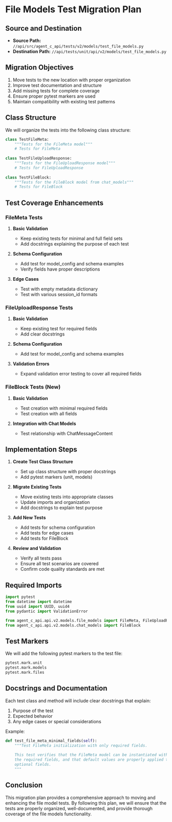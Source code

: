 # File Models Test Migration Plan

## Source and Destination

- **Source Path:** `//api/src/agent_c_api/tests/v2/models/test_file_models.py`
- **Destination Path:** `//api/tests/unit/api/v2/models/test_file_models.py`

## Migration Objectives

1. Move tests to the new location with proper organization
2. Improve test documentation and structure
3. Add missing tests for complete coverage
4. Ensure proper pytest markers are used
5. Maintain compatibility with existing test patterns

## Class Structure

We will organize the tests into the following class structure:

```python
class TestFileMeta:
    """Tests for the FileMeta model"""
    # Tests for FileMeta
    
class TestFileUploadResponse:
    """Tests for the FileUploadResponse model"""
    # Tests for FileUploadResponse
    
class TestFileBlock:
    """Tests for the FileBlock model from chat_models"""
    # Tests for FileBlock
```

## Test Coverage Enhancements

### FileMeta Tests

1. **Basic Validation**
   - Keep existing tests for minimal and full field sets
   - Add docstrings explaining the purpose of each test

2. **Schema Configuration**
   - Add test for model_config and schema examples
   - Verify fields have proper descriptions

3. **Edge Cases**
   - Test with empty metadata dictionary
   - Test with various session_id formats

### FileUploadResponse Tests

1. **Basic Validation**
   - Keep existing test for required fields
   - Add clear docstrings

2. **Schema Configuration**
   - Add test for model_config and schema examples

3. **Validation Errors**
   - Expand validation error testing to cover all required fields

### FileBlock Tests (New)

1. **Basic Validation**
   - Test creation with minimal required fields
   - Test creation with all fields

2. **Integration with Chat Models**
   - Test relationship with ChatMessageContent

## Implementation Steps

1. **Create Test Class Structure**
   - Set up class structure with proper docstrings
   - Add pytest markers (unit, models)

2. **Migrate Existing Tests**
   - Move existing tests into appropriate classes
   - Update imports and organization
   - Add docstrings to explain test purpose

3. **Add New Tests**
   - Add tests for schema configuration
   - Add tests for edge cases
   - Add tests for FileBlock

4. **Review and Validation**
   - Verify all tests pass
   - Ensure all test scenarios are covered
   - Confirm code quality standards are met

## Required Imports

```python
import pytest
from datetime import datetime
from uuid import UUID, uuid4
from pydantic import ValidationError

from agent_c_api.api.v2.models.file_models import FileMeta, FileUploadResponse
from agent_c_api.api.v2.models.chat_models import FileBlock
```

## Test Markers

We will add the following pytest markers to the test file:

```python
pytest.mark.unit
pytest.mark.models
pytest.mark.files
```

## Docstrings and Documentation

Each test class and method will include clear docstrings that explain:

1. Purpose of the test
2. Expected behavior
3. Any edge cases or special considerations

Example:

```python
def test_file_meta_minimal_fields(self):
    """Test FileMeta initialization with only required fields.
    
    This test verifies that the FileMeta model can be instantiated with only
    the required fields, and that default values are properly applied to
    optional fields.
    """
```

## Conclusion

This migration plan provides a comprehensive approach to moving and enhancing the file model tests. By following this plan, we will ensure that the tests are properly organized, well-documented, and provide thorough coverage of the file models functionality.